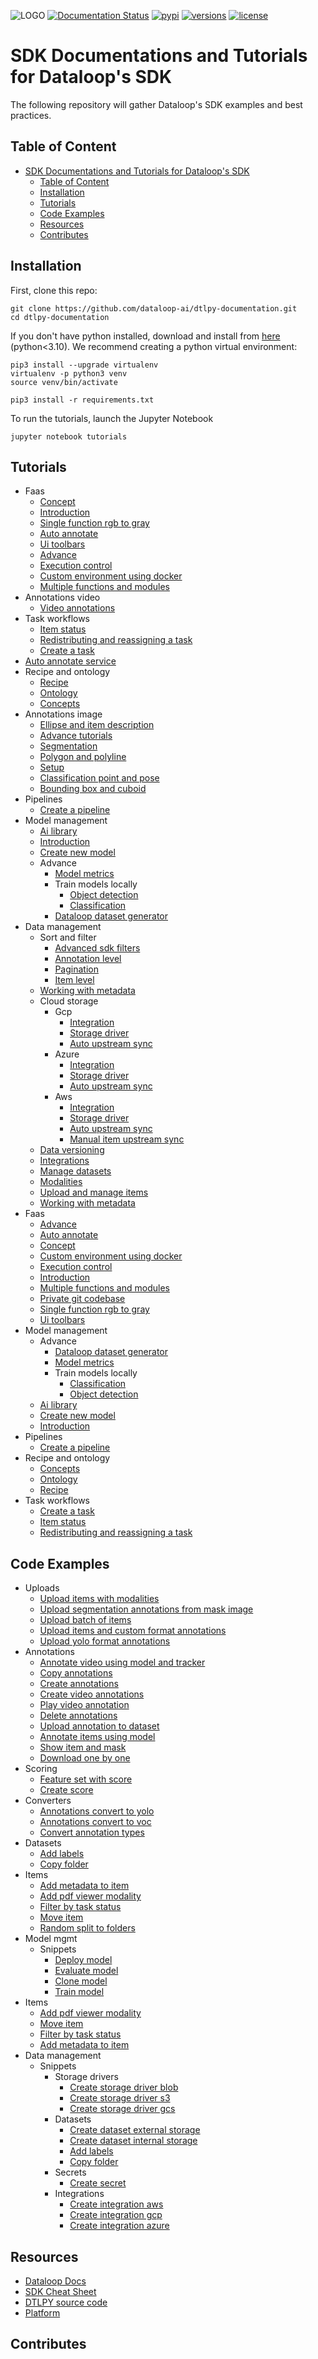 ![LOGO](assets/site/logo.svg)
[![Documentation Status](https://readthedocs.org/projects/dtlpy/badge/?version=latest)](https://sdk-docs.dataloop.ai/en/latest/?badge=latest)
[![pypi](https://img.shields.io/pypi/v/dtlpy.svg)](https://pypi.org/project/dtlpy/)
[![versions](https://img.shields.io/pypi/pyversions/dtlpy.svg)](https://github.com/dataloop-ai/dtlpy)
[![license](https://img.shields.io/github/license/dataloop-ai/dtlpy-documentation.svg)](https://github.com/dataloop-ai/dtlpy-documentation/blob/master/LICENSE)

# SDK Documentations and Tutorials for Dataloop's SDK

The following repository will gather Dataloop's SDK examples and best practices.

## Table of Content

- [SDK Documentations and Tutorials for Dataloop's SDK](#sdk-documentations-and-tutorials-for-dataloops-sdk)
  - [Table of Content](#table-of-content)
  - [Installation](#installation)
  - [Tutorials](#tutorials)
  - [Code Examples](#code-examples)
  - [Resources](#resources)
  - [Contributes](#contributes)

## Installation

First, clone this repo:

```
git clone https://github.com/dataloop-ai/dtlpy-documentation.git
cd dtlpy-documentation
```

If you don't have python installed, download and install from [here](https://www.python.org/downloads/) (python<3.10).
We recommend creating a python virtual environment:

```
pip3 install --upgrade virtualenv
virtualenv -p python3 venv
source venv/bin/activate

pip3 install -r requirements.txt
```

To run the tutorials, launch the Jupyter Notebook

```
jupyter notebook tutorials
```

## Tutorials

* Faas
  *  [Concept](tutorials/faas/concept/chapter.ipynb)
  *  [Introduction](tutorials/faas/introduction/chapter.ipynb)
  *  [Single function rgb to gray](tutorials/faas/single_function_rgb_to_gray/chapter.ipynb)
  *  [Auto annotate](tutorials/faas/auto_annotate/chapter.ipynb)
  *  [Ui toolbars](tutorials/faas/ui_toolbars/chapter.ipynb)
  *  [Advance](tutorials/faas/advance/chapter.ipynb)
  *  [Execution control](tutorials/faas/execution_control/chapter.ipynb)
  *  [Custom environment using docker](tutorials/faas/custom_environment_using_docker/chapter.ipynb)
  *  [Multiple functions and modules](tutorials/faas/multiple_functions_and_modules/chapter.ipynb)
* Annotations video
  *  [Video annotations](tutorials/annotations_video/video_annotations/chapter.ipynb)
* Task workflows
  *  [Item status](tutorials/task_workflows/item_status/chapter.ipynb)
  *  [Redistributing and reassigning a task](tutorials/task_workflows/redistributing_and_reassigning_a_task/chapter.ipynb)
  *  [Create a task](tutorials/task_workflows/create_a_task/chapter.ipynb)
*  [Auto annotate service](tutorials/auto_annotate_service/chapter.ipynb)
* Recipe and ontology
  *  [Recipe](tutorials/recipe_and_ontology/recipe/chapter.ipynb)
  *  [Ontology](tutorials/recipe_and_ontology/ontology/chapter.ipynb)
  *  [Concepts](tutorials/recipe_and_ontology/concepts/chapter.ipynb)
* Annotations image
  *  [Ellipse and item description](tutorials/annotations_image/ellipse_and_item_description/chapter.ipynb)
  *  [Advance tutorials](tutorials/annotations_image/advance_tutorials/chapter.ipynb)
  *  [Segmentation](tutorials/annotations_image/segmentation/chapter.ipynb)
  *  [Polygon and polyline](tutorials/annotations_image/polygon_and_polyline/chapter.ipynb)
  *  [Setup](tutorials/annotations_image/setup/chapter.ipynb)
  *  [Classification point and pose](tutorials/annotations_image/classification_point_and_pose/chapter.ipynb)
  *  [Bounding box and cuboid](tutorials/annotations_image/bounding_box_and_cuboid/chapter.ipynb)
* Pipelines
  *  [Create a pipeline](tutorials/pipelines/create_a_pipeline/chapter.ipynb)
* Model management
  *  [Ai library](tutorials/model_management/ai_library/chapter.ipynb)
  *  [Introduction](tutorials/model_management/introduction/chapter.ipynb)
  *  [Create new model](tutorials/model_management/create_new_model/chapter.ipynb)
  * Advance
    *  [Model metrics](tutorials/model_management/advance/model_metrics/chapter.ipynb)
    * Train models locally
      *  [Object detection](tutorials/model_management/advance/train_models_locally/object_detection/chapter.ipynb)
      *  [Classification](tutorials/model_management/advance/train_models_locally/classification/chapter.ipynb)
    *  [Dataloop dataset generator](tutorials/model_management/advance/dataloop_dataset_generator/chapter.ipynb)
* Data management
  * Sort and filter
    *  [Advanced sdk filters](tutorials/data_management/sort_and_filter/advanced_sdk_filters/chapter.ipynb)
    *  [Annotation level](tutorials/data_management/sort_and_filter/annotation_level/chapter.ipynb)
    *  [Pagination](tutorials/data_management/sort_and_filter/pagination/chapter.ipynb)
    *  [Item level](tutorials/data_management/sort_and_filter/item_level/chapter.ipynb)
  *  [Working with metadata](tutorials/data_management/working_with_metadata/chapter.ipynb)
  * Cloud storage
    * Gcp
      *  [Integration](tutorials/data_management/cloud_storage/gcp/integration/chapter.ipynb)
      *  [Storage driver](tutorials/data_management/cloud_storage/gcp/storage_driver/chapter.ipynb)
      *  [Auto upstream sync](tutorials/data_management/cloud_storage/gcp/auto_upstream_sync/chapter.ipynb)
    * Azure
      *  [Integration](tutorials/data_management/cloud_storage/azure/integration/chapter.ipynb)
      *  [Storage driver](tutorials/data_management/cloud_storage/azure/storage_driver/chapter.ipynb)
      *  [Auto upstream sync](tutorials/data_management/cloud_storage/azure/auto_upstream_sync/chapter.ipynb)
    * Aws
      *  [Integration](tutorials/data_management/cloud_storage/aws/integration/chapter.ipynb)
      *  [Storage driver](tutorials/data_management/cloud_storage/aws/storage_driver/chapter.ipynb)
      *  [Auto upstream sync](tutorials/data_management/cloud_storage/aws/auto_upstream_sync/chapter.ipynb)
      *  [Manual item upstream sync](tutorials/data_management/cloud_storage/aws/manual_item_upstream_sync/chapter.ipynb)
  *  [Data versioning](tutorials/data_management/data_versioning/chapter.ipynb)
  *  [Integrations](tutorials/data_management/integrations/chapter.ipynb)
  *  [Manage datasets](tutorials/data_management/manage_datasets/chapter.ipynb)
  *  [Modalities](tutorials/data_management/modalities/chapter.ipynb)
  *  [Upload and manage items](tutorials/data_management/upload_and_manage_items/chapter.ipynb)
  *  [Working with metadata](tutorials/data_management/working_with_metadata/chapter.ipynb)
* Faas
  *  [Advance](tutorials/faas/advance/chapter.ipynb)
  *  [Auto annotate](tutorials/faas/auto_annotate/chapter.ipynb)
  *  [Concept](tutorials/faas/concept/chapter.ipynb)
  *  [Custom environment using docker](tutorials/faas/custom_environment_using_docker/chapter.ipynb)
  *  [Execution control](tutorials/faas/execution_control/chapter.ipynb)
  *  [Introduction](tutorials/faas/introduction/chapter.ipynb)
  *  [Multiple functions and modules](tutorials/faas/multiple_functions_and_modules/chapter.ipynb)
  *  [Private git codebase](tutorials/faas/private_git_codebase/chapter.ipynb)
  *  [Single function rgb to gray](tutorials/faas/single_function_rgb_to_gray/chapter.ipynb)
  *  [Ui toolbars](tutorials/faas/ui_toolbars/chapter.ipynb)
* Model management
  * Advance
    *  [Dataloop dataset generator](tutorials/model_management/advance/dataloop_dataset_generator/chapter.ipynb)
    *  [Model metrics](tutorials/model_management/advance/model_metrics/chapter.ipynb)
    * Train models locally
      *  [Classification](tutorials/model_management/advance/train_models_locally/classification/chapter.ipynb)
      *  [Object detection](tutorials/model_management/advance/train_models_locally/object_detection/chapter.ipynb)
  *  [Ai library](tutorials/model_management/ai_library/chapter.ipynb)
  *  [Create new model](tutorials/model_management/create_new_model/chapter.ipynb)
  *  [Introduction](tutorials/model_management/introduction/chapter.ipynb)
* Pipelines
  *  [Create a pipeline](tutorials/pipelines/create_a_pipeline/chapter.ipynb)
* Recipe and ontology
  *  [Concepts](tutorials/recipe_and_ontology/concepts/chapter.ipynb)
  *  [Ontology](tutorials/recipe_and_ontology/ontology/chapter.ipynb)
  *  [Recipe](tutorials/recipe_and_ontology/recipe/chapter.ipynb)
* Task workflows
  *  [Create a task](tutorials/task_workflows/create_a_task/chapter.ipynb)
  *  [Item status](tutorials/task_workflows/item_status/chapter.ipynb)
  *  [Redistributing and reassigning a task](tutorials/task_workflows/redistributing_and_reassigning_a_task/chapter.ipynb)

## Code Examples

* Uploads
  *  [Upload items with modalities](examples/uploads/upload_items_with_modalities.py)
  *  [Upload segmentation annotations from mask image](examples/uploads/upload_segmentation_annotations_from_mask_image.py)
  *  [Upload batch of items](examples/uploads/upload_batch_of_items.py)
  *  [Upload items and custom format annotations](examples/uploads/upload_items_and_custom_format_annotations.py)
  *  [Upload yolo format annotations](examples/uploads/upload_yolo_format_annotations.py)
* Annotations
  *  [Annotate video using model and tracker](examples/annotations/annotate_video_using_model_and_tracker.py)
  *  [Copy annotations](examples/annotations/copy_annotations.py)
  *  [Create annotations](examples/annotations/create_annotations.py)
  *  [Create video annotations](examples/annotations/create_video_annotations.py)
  *  [Play video annotation](examples/annotations/play_video_annotation.py)
  *  [Delete annotations](examples/annotations/delete_annotations.py)
  *  [Upload annotation to dataset](examples/annotations/upload_annotation_to_dataset.py)
  *  [Annotate items using model](examples/annotations/annotate_items_using_model.py)
  *  [Show item and mask](examples/annotations/show_item_and_mask.py)
  *  [Download one by one](examples/annotations/download_one_by_one.py)
* Scoring
  *  [Feature set with score](examples/scoring/feature_set_with_score.py)
  *  [Create score](examples/scoring/create_score.py)
* Converters
  *  [Annotations convert to yolo](examples/converters/annotations_convert_to_yolo.py)
  *  [Annotations convert to voc](examples/converters/annotations_convert_to_voc.py)
  *  [Convert annotation types](examples/converters/convert_annotation_types.py)
* Datasets
  *  [Add labels](examples/datasets/add_labels.py)
  *  [Copy folder](examples/datasets/copy_folder.py)
* Items
  *  [Add metadata to item](examples/items/add_metadata_to_item.py)
  *  [Add pdf viewer modality](examples/items/add_pdf_viewer_modality.py)
  *  [Filter by task status](examples/items/filter_by_task_status.py)
  *  [Move item](examples/items/move_item.py)
  *  [Random split to folders](examples/items/random_split_to_folders.py)
* Model mgmt
  * Snippets
    *  [Deploy model](examples/model_mgmt/snippets/deploy_model.py)
    *  [Evaluate model](examples/model_mgmt/snippets/evaluate_model.py)
    *  [Clone model](examples/model_mgmt/snippets/clone_model.py)
    *  [Train model](examples/model_mgmt/snippets/train_model.py)
* Items
  *  [Add pdf viewer modality](examples/items/add_pdf_viewer_modality.py)
  *  [Move item](examples/items/move_item.py)
  *  [Filter by task status](examples/items/filter_by_task_status.py)
  *  [Add metadata to item](examples/items/add_metadata_to_item.py)
* Data management
  * Snippets
    * Storage drivers
      *  [Create storage driver blob](examples/data_management/snippets/storage_drivers/create_storage_driver_blob.py)
      *  [Create storage driver s3](examples/data_management/snippets/storage_drivers/create_storage_driver_s3.py)
      *  [Create storage driver gcs](examples/data_management/snippets/storage_drivers/create_storage_driver_gcs.py)
    * Datasets
      *  [Create dataset external storage](examples/data_management/snippets/datasets/create_dataset_external_storage.py)
      *  [Create dataset internal storage](examples/data_management/snippets/datasets/create_dataset_internal_storage.py)
      *  [Add labels](examples/data_management/snippets/datasets/add_labels.py)
      *  [Copy folder](examples/data_management/snippets/datasets/copy_folder.py)
    * Secrets
      *  [Create secret](examples/data_management/snippets/secrets/create_secret.py)
    * Integrations
      *  [Create integration aws](examples/data_management/snippets/integrations/create_integration_aws.py)
      *  [Create integration gcp](examples/data_management/snippets/integrations/create_integration_gcp.py)
      *  [Create integration azure](examples/data_management/snippets/integrations/create_integration_azure.py)


## Resources

* [Dataloop Docs](https://dataloop.ai/docs)
* [SDK Cheat Sheet](https://dataloop.ai/docs/sdk-cheatsheet?highlight=cheat)
* [DTLPY source code](https://github.com/dataloop-ai/dtlpy)
* [Platform](https://console.dataloop.ai/)

## Contributes

